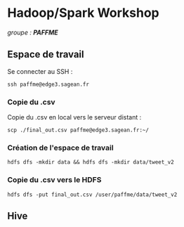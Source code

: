 # Hadoop/Spark Workshop
*groupe : **PAFFME***

## Espace de travail
Se connecter au SSH : 

    ssh paffme@edge3.sagean.fr

### Copie du .csv
Copie du .csv en local vers le serveur distant :

    scp ./final_out.csv paffme@edge3.sagean.fr:~/

### Création de l'espace de travail
    hdfs dfs -mkdir data && hdfs dfs -mkdir data/tweet_v2

### Copie du .csv vers le HDFS
    hdfs dfs -put final_out.csv /user/paffme/data/tweet_v2

## Hive